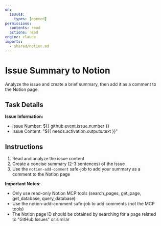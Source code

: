 ```yaml
---
on:
  issues:
    types: [opened]
permissions:
  contents: read
  actions: read
engine: claude
imports:
  - shared/notion.md
---
```


# Issue Summary to Notion

Analyze the issue and create a brief summary, then add it as a comment to the Notion page.

## Task Details

**Issue Information:**
- Issue Number: ${{ github.event.issue.number }}
- Issue Content: "${{ needs.activation.outputs.text }}"

## Instructions

1. Read and analyze the issue content
2. Create a concise summary (2-3 sentences) of the issue
3. Use the `notion-add-comment` safe-job to add your summary as a comment to the Notion page

**Important Notes:**
- Only use read-only Notion MCP tools (search_pages, get_page, get_database, query_database)
- Use the notion-add-comment safe-job to add comments (not the MCP tools)
- The Notion page ID should be obtained by searching for a page related to "GitHub Issues" or similar
